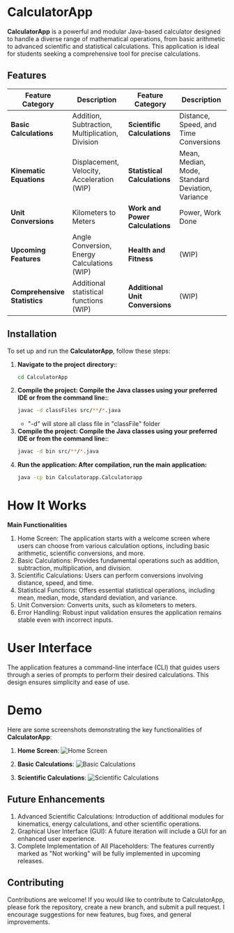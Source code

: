 # CalculatorApp

**CalculatorApp** is a powerful and modular Java-based calculator designed to handle a diverse range of mathematical operations, from basic arithmetic to advanced scientific and statistical calculations. This application is ideal for students seeking a comprehensive tool for precise calculations.

## Features

| **Feature Category**           | **Description**                                 | **Feature Category**         | **Description**                         |
| ------------------------------ | ----------------------------------------------- | ---------------------------- | --------------------------------------- |
| **Basic Calculations**          | Addition, Subtraction, Multiplication, Division | **Scientific Calculations**   | Distance, Speed, and Time Conversions   |
| **Kinematic Equations**         | Displacement, Velocity, Acceleration (WIP)      | **Statistical Calculations**  | Mean, Median, Mode, Standard Deviation, Variance |
| **Unit Conversions**            | Kilometers to Meters                            | **Work and Power Calculations** | Power, Work Done                        |
| **Upcoming Features**           | Angle Conversion, Energy Calculations (WIP)     | **Health and Fitness**        | (WIP)                                   |
| **Comprehensive Statistics**    | Additional statistical functions (WIP)          | **Additional Unit Conversions** | (WIP)                                  |


## Installation

To set up and run the **CalculatorApp**, follow these steps:

1. **Navigate to the project directory:**:
   ```bash
   cd CalculatorApp
   ```
2. **Compile the project: Compile the Java classes using your preferred IDE or from the command line:**:
   ```bash
   javac -d classFiles src/**/*.java
   ```
   * "-d" will store all class file in "classFile" folder
2. **Compile the project: Compile the Java classes using your preferred IDE or from the command line:**:
   ```bash
   javac -d bin src/**/*.java
   ```
3. **Run the application: After compilation, run the main application:**
   ```bash
   java -cp bin Calculatorapp.Calculatorapp

# How It Works
**Main Functionalities**
1. Home Screen: The application starts with a welcome screen where users can choose from various calculation options, including basic arithmetic, scientific conversions, and more.
2. Basic Calculations: Provides fundamental operations such as addition, subtraction, multiplication, and division.
3. Scientific Calculations: Users can perform conversions involving distance, speed, and time.
4. Statistical Functions: Offers essential statistical operations, including mean, median, mode, standard deviation, and variance.
5. Unit Conversion: Converts units, such as kilometers to meters.
6. Error Handling: Robust input validation ensures the application remains stable even with incorrect inputs.
# User Interface
The application features a command-line interface (CLI) that guides users through a series of prompts to perform their desired calculations. This design ensures simplicity and ease of use.

# Demo

Here are some screenshots demonstrating the key functionalities of **CalculatorApp**:

1. **Home Screen**:
   ![Home Screen](./.assets/home_screen.png)

2. **Basic Calculations**:
   ![Basic Calculations](./.assets/basic_calculations.png)

3. **Scientific Calculations**:
   ![Scientific Calculations](./.assets/scientific_calculations.png)

## Future Enhancements
1. Advanced Scientific Calculations: Introduction of additional modules for kinematics, energy calculations, and other scientific operations.
2. Graphical User Interface (GUI): A future iteration will include a GUI for an enhanced user experience.
3. Complete Implementation of All Placeholders: The features currently marked as "Not working" will be fully implemented in upcoming releases.
## Contributing
Contributions are welcome! If you would like to contribute to CalculatorApp, please fork the repository, create a new branch, and submit a pull request. I encourage suggestions for new features, bug fixes, and general improvements.

